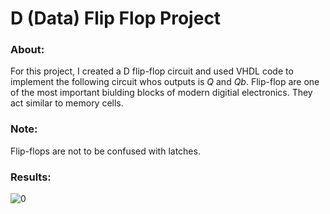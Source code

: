 # D (Data) Flip Flop Project

### About:

For this project, I created a D flip-flop circuit and used VHDL code to implement the following circuit whos outputs is *Q* and *Qb*. Flip-flop are one of the most important biulding blocks of modern digitial electronics. They act similar to memory cells.

### Note:

Flip-flops are not to be confused with latches.

### Results:


![0](https://user-images.githubusercontent.com/89553126/138942225-a774aca9-2443-4536-9c55-babe050a49fa.png)
